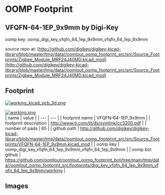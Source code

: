 # OOMP Footprint  
## VFQFN-64-1EP_9x9mm  by Digi-Key  
  
oomp key: oomp_digi_key_vfqfn_64_1ep_9x9mm_vfqfn_64_1ep_9x9mm  
  
source repo at: [http://github.com/digikey/digikey-kicad-library/blob/master/tmp/data//oomlout_oomp_footprint_src/src/Source_Footprints/Zigbee_Module_MRF24J40MD.kicad_mod](http://github.com/digikey/digikey-kicad-library/blob/master/tmp/data//oomlout_oomp_footprint_src/src/Source_Footprints/Zigbee_Module_MRF24J40MD.kicad_mod)  
## Footprint  
  
[![working_kicad_pcb_3d.png](working_kicad_pcb_3d_600.png)](working_kicad_pcb_3d.png)  
  
[![working.png](working_600.png)](working.png)  
| name | value | 
| --- | --- | 
| footprint name | VFQFN-64-1EP_9x9mm | 
| footprint description | http://www.ti.com/lit/ds/symlink/cc3200.pdf | 
| number of pads | 65 | 
| github path | http://github.com/digikey/digikey-kicad-library/blob/master/tmp/data//oomlout_oomp_footprint_src/src/Source_Footprints/VFQFN-64-1EP_9x9mm.kicad_mod | 
| oomp key | oomp_digi_key_vfqfn_64_1ep_9x9mm_vfqfn_64_1ep_9x9mm | 
| oomp bot github | https://github.com/oomlout/oomlout_oomp_footprint_bot/tree/main/tmp/data//oomlout_oomp_footprint_src/footprints/digi_key_vfqfn_64_1ep_9x9mm_vfqfn_64_1ep_9x9mm/working | 
## Images  
